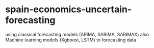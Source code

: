 # spain-economics-uncertain-forecasting
using classical forecasting models (ARIMA, SARIMA, SARIMAX) also Machine learning models (Xgboost, LSTM) to forecasting data
